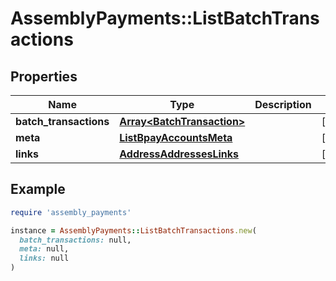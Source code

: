 # AssemblyPayments::ListBatchTransactions

## Properties

| Name | Type | Description | Notes |
| ---- | ---- | ----------- | ----- |
| **batch_transactions** | [**Array&lt;BatchTransaction&gt;**](BatchTransaction.md) |  | [optional] |
| **meta** | [**ListBpayAccountsMeta**](ListBpayAccountsMeta.md) |  | [optional] |
| **links** | [**AddressAddressesLinks**](AddressAddressesLinks.md) |  | [optional] |

## Example

```ruby
require 'assembly_payments'

instance = AssemblyPayments::ListBatchTransactions.new(
  batch_transactions: null,
  meta: null,
  links: null
)
```

